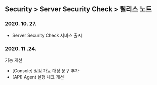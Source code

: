 ## Security > Server Security Check > 릴리스 노트

### 2020. 10. 27.
* Server Security Check 서비스 출시

### 2020. 11 .24.
기능 개선
* [Console] 점검 가능 대상 문구 추가
* [API] Agent 실행 체크 개선
